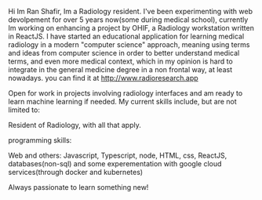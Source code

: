 Hi Im Ran Shafir,
Im a Radiology resident.
I've been experimenting with web devolpement for over 5 years now(some during medical school),
currently Im working on enhancing a project by OHIF, a Radiology workstation written in ReactJS.
I have started an educational application for learning medical radiology in a modern "computer science" approach,
meaning using terms and ideas from computer science in order to better understand medical terms, and even more 
medical context, which in my opinion is hard to integrate in the general medicine degree in a non frontal way, at least nowadays.
you can find it at 
http://www.radioresearch.app

Open for work in projects involving radiology interfaces and am ready to learn machine learning if needed.
My current skills include, but are not limited to: 

Resident of Radiology, with all that apply.

programming skills:

  Web and others: Javascript, Typescript, node, HTML, css, ReactJS, databases(non-sql) and some experementation with google cloud services(through docker and kubernetes)
  
  Always passionate to learn something new!
  
 



